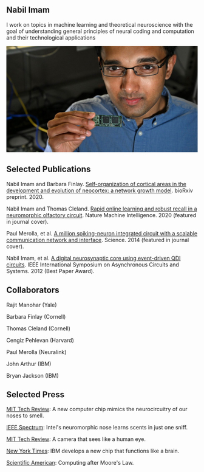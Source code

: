 ## Nabil Imam

I work on topics in machine learning and theoretical neuroscience with the goal of understanding general principles of neural coding and computation and their technological applications

![Image](nabil.imam.jpg)

## Selected Publications

Nabil Imam and Barbara Finlay. [Self-organization of cortical areas in the development and evolution of neocortex: a network growth model](Imam_Finlay_2020.pdf). bioRxiv preprint. 2020. 

Nabil Imam and Thomas Cleland. [Rapid online learning and robust recall in a neuromorphic olfactory circuit](Imam_Cleland_2020.pdf). Nature Machine Intelligence. 2020 (featured in journal cover). 

Paul Merolla, et al. [A million spiking-neuron integrated circuit with a scalable communication network and interface](IBM_TrueNorth.pdf). Science. 2014 (featured in journal cover). 

Nabil Imam, et al.  [A digital neurosynaptic core using event-driven QDI circuits](Imam_ASYNC_2012.pdf). IEEE International Symposium on Asynchronous Circuits and Systems. 2012 (Best Paper Award). 

## Collaborators

Rajit Manohar (Yale)

Barbara Finlay (Cornell)

Thomas Cleland (Cornell)

Cengiz Pehlevan (Harvard)

Paul Merolla (Neuralink)

John Arthur (IBM)

Bryan Jackson (IBM)

## Selected Press

[MIT Tech Review](https://www.technologyreview.com/2020/03/16/905295/ai-intel-neuromorphic-chip-mimics-brain-to-smell/): A new computer chip mimics the neurocircuitry of our noses to smell. 

[IEEE Spectrum](https://spectrum.ieee.org/tech-talk/artificial-intelligence/machine-learning/intels-neuromorphic-nose-learns-scents-in-just-one-sniff): Intel's neuromorphic nose learns scents in just one sniff. 

[MIT Tech Review](https://www.technologyreview.com/2013/08/23/176671/a-camera-that-sees-like-the-human-eye/): A camera that sees like a human eye​.

[New York Times](https://www.nytimes.com/2014/08/08/science/new-computer-chip-is-designed-to-work-like-the-brain.html): IBM develops a new chip that functions like a brain.

[Scientific American](https://www.scientificamerican.com/article/moores-law-computing-after-moores-law/): Computing after Moore's Law.
